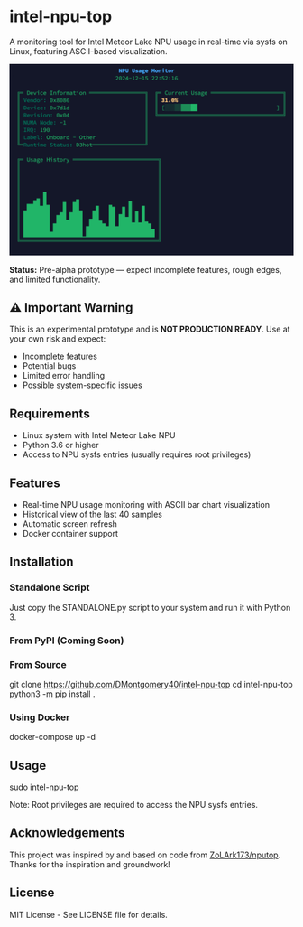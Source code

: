 # intel-npu-top 

A monitoring tool for Intel Meteor Lake NPU usage in real-time via sysfs on Linux, featuring ASCII-based visualization.

![NPU Usage Monitor Screenshot](assets/screenshot.png)

**Status:** Pre-alpha prototype — expect incomplete features, rough edges, and limited functionality.

## ⚠️ Important Warning

This is an experimental prototype and is **NOT PRODUCTION READY**. Use at your own risk and expect:
- Incomplete features
- Potential bugs
- Limited error handling
- Possible system-specific issues

## Requirements

- Linux system with Intel Meteor Lake NPU
- Python 3.6 or higher
- Access to NPU sysfs entries (usually requires root privileges)

## Features

* Real-time NPU usage monitoring with ASCII bar chart visualization
* Historical view of the last 40 samples
* Automatic screen refresh
* Docker container support

## Installation

### Standalone Script

Just copy the STANDALONE.py script to your system and run it with Python 3.

### From PyPI   (Coming Soon)

### From Source

git clone https://github.com/DMontgomery40/intel-npu-top
cd intel-npu-top
python3 -m pip install .

### Using Docker

docker-compose up -d

## Usage

sudo intel-npu-top

Note: Root privileges are required to access the NPU sysfs entries.

## Acknowledgements

This project was inspired by and based on code from [ZoLArk173/nputop](https://github.com/ZoLArk173/nputop). Thanks for the inspiration and groundwork!

## License

MIT License - See LICENSE file for details.
